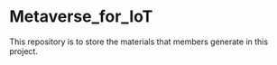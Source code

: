 # Metaverse_for_IoT

This repository is to store the materials that members generate in this project.
